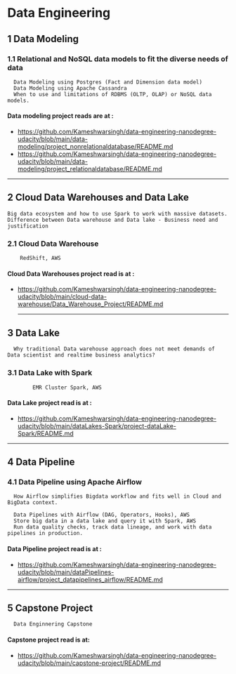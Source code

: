 

# Data Engineering

## 1 Data Modeling

### 1.1 Relational and NoSQL data models to fit the diverse needs of data 
      Data Modeling using Postgres (Fact and Dimension data model)
      Data Modeling using Apache Cassandra
      When to use and limitations of RDBMS (OLTP, OLAP) or NoSQL data models. 
      
#### Data modeling project reads are at :
* https://github.com/Kameshwarsingh/data-engineering-nanodegree-udacity/blob/main/data-modeling/project_nonrelationaldatabase/README.md
* https://github.com/Kameshwarsingh/data-engineering-nanodegree-udacity/blob/main/data-modeling/project_relationaldatabase/README.md

<hr>

## 2 Cloud Data Warehouses and Data Lake
    Big data ecosystem and how to use Spark to work with massive datasets.
    Difference between Data warehouse and Data lake - Business need and justification


### 2.1 Cloud Data Warehouse
        RedShift, AWS


#### Cloud Data Warehouses project read is at :
* https://github.com/Kameshwarsingh/data-engineering-nanodegree-udacity/blob/main/cloud-data-warehouse/Data_Warehouse_Project/README.md
  
  <hr>
  
 ## 3 Data Lake
      Why traditional Data warehouse approach does not meet demands of Data scientist and realtime business analytics?
 ### 3.1 Data Lake with Spark
            EMR Cluster Spark, AWS
            
####  Data Lake project read is at :
* https://github.com/Kameshwarsingh/data-engineering-nanodegree-udacity/blob/main/dataLakes-Spark/project-dataLake-Spark/README.md

<hr>

 ## 4 Data Pipeline
 ### 4.1 Data Pipeline using Apache Airflow
      How Airflow simplifies Bigdata workflow and fits well in Cloud and BigData context.
         
      Data Pipelines with Airflow (DAG, Operators, Hooks), AWS
      Store big data in a data lake and query it with Spark, AWS
      Run data quality checks, track data lineage, and work with data pipelines in production.


####  Data Pipeline project read is at :
* https://github.com/Kameshwarsingh/data-engineering-nanodegree-udacity/blob/main/dataPipelines-airflow/project_datapipelines_airflow/README.md


<hr>


## 5 Capstone Project
      Data Enginnering Capstone

#### Capstone project read is at:
* https://github.com/Kameshwarsingh/data-engineering-nanodegree-udacity/blob/main/capstone-project/README.md
